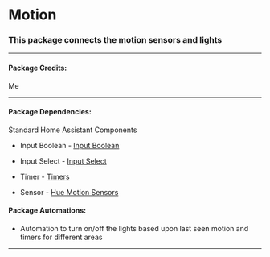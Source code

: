 # Motion

### This package connects the motion sensors and lights

<hr --- </hr> 

<h4 align="left">Package Credits:</h4>

Me

<hr --- </hr>

<h4 align="left">Package Dependencies:</h4>

Standard Home Assistant Components

* Input Boolean - [Input Boolean](https://www.home-assistant.io/components/input_boolean/)

* Input Select - [Input Select](https://www.home-assistant.io/components/input_select/)

* Timer - [Timers](https://www.home-assistant.io/components/timer/)

* Sensor - [Hue Motion Sensors](https://www.home-assistant.io/components/sensor.rest/)

<h4 align="left">Package Automations:</h4>

* Automation to turn on/off the lights based upon last seen motion and timers for different areas

<hr --- </hr>